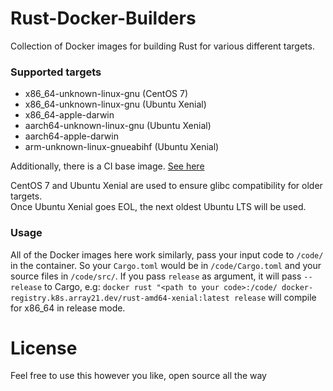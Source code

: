# Rust-Docker-Builders
Collection of Docker images for building Rust for various different targets.

### Supported targets
- x86_64-unknown-linux-gnu (CentOS 7)
- x86_64-unknown-linux-gnu (Ubuntu Xenial)
- x86_64-apple-darwin
- aarch64-unknown-linux-gnu (Ubuntu Xenial)
- aarch64-apple-darwin
- arm-unknown-linux-gnueabihf (Ubuntu Xenial)

Additionally, there is a CI base image. [See here](https://github.com/TobiasDeBruijn/Rust-Docker-Builders/tree/master/x86_64/ci)


CentOS 7 and Ubuntu Xenial are used to ensure glibc compatibility for older targets.  
Once Ubuntu Xenial goes EOL, the next oldest Ubuntu LTS will be used.

### Usage
All of the Docker images here work similarly, pass your input code to `/code/` in the container. So your `Cargo.toml` would be in `/code/Cargo.toml` and your source files in `/code/src/`. If you pass `release` as argument, it will pass `--release` to Cargo, e.g: `docker rust "<path to your code>:/code/ docker-registry.k8s.array21.dev/rust-amd64-xenial:latest release` will compile for x86_64 in release mode.

# License
Feel free to use this however you like, open source all the way
